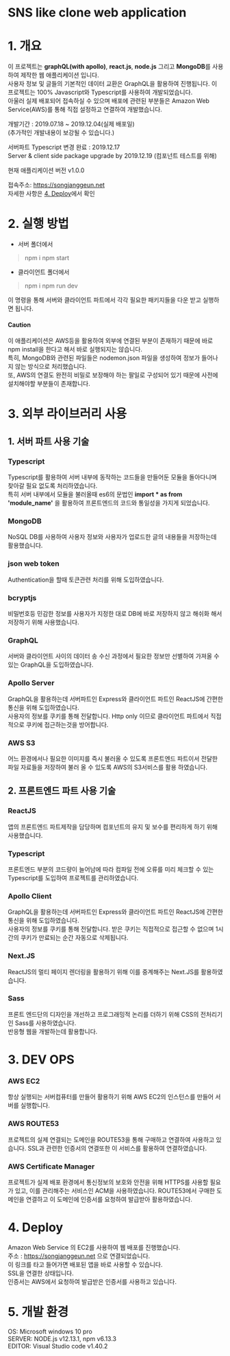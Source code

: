 # SNS like clone web application

# 1. 개요 
이 프로젝트는 **graphQL(with apollo)**, **react.js**, **node.js** 그리고 **MongoDB**를 사용하여 제작한 웹 애플리케이션 입니다.  
사용자 정보 및 글들의 기본적인 데이터 교환은 GraphQL을 활용하여 진행됩니다. 이 프로젝트는 100% Javascript와 Typescript를 사용하여 개발되었습니다.  
아울러 실제 배포되어 접속하실 수 있으며 배포에 관련된 부분들은 Amazon Web Service(AWS)를 통해 직접 설정하고 연결하여 개발했습니다.

개발기간 : 2019.07.18 ~ 2019.12.04(실제 배포일)  
(추가적인 개발내용이 보강될 수 있습니다.)  

서버파트 Typescript 변경 완료 : 2019.12.17  
Server & client side package upgrade by 2019.12.19 (컴포넌트 테스트를 위해)

현재 애플리케이션 버전 v1.0.0  

접속주소: <https://songjanggeun.net>  
자세한 사항은 [4. Deploy](#4-deploy)에서 확인
# 2. 실행 방법
- 서버 폴더에서
>npm i
>npm start

- 클라이언트 폴더에서
>npm i
>npm run dev

이 명령을 통해 서버와 클라이언트 파트에서 각각 필요한 패키지들을 다운 받고 실행하면 됩니다.  

#### Caution
이 애플리케이션은 AWS등을 활용하여 외부에 연결된 부분이 존재하기 때문에 바로 npm install을 한다고 해서 바로 실행되지는 않습니다.  
특히, MongoDB와 관련된 파일들은 nodemon.json 파일을 생성하여 정보가 들어나지 않는 방식으로 처리했습니다.  
또, AWS의 연결도 완전히 비밀로 보장해야 하는 팔일로 구성되어 있기 때문에 사전에 설치해야할 부분들이 존재합니다.  
# 3. 외부 라이브러리 사용
## 1. 서버 파트 사용 기술
### Typescript
Typescript를 활용하여 서버 내부에 동작하는 코드들을 만들어둔 모듈을 돌아다니며 찾아갈 필요 없도록 처리하였습니다.  
특히 서버 내부에서 모듈을 불러올때 es6의 문법인 **import * as from 'module_name'** 을 활용하여 프론트엔드의 코드와 통일성을 가지게 되었습니다.

### MongoDB 
NoSQL DB를 사용하여 사용자 정보와 사용자가 업로드한 글의 내용들을 저장하는데 활용했습니다. 

### json web token
Authentication을 할때 토큰관련 처리를 위해 도입하였습니다.

###  bcryptjs
비밀번호등 민감한 정보를 사용자가 지정한 대로 DB에 바로 저장하지 않고 해쉬화 해서 저장하기 위해 사용했습니다.

###  GraphQL
서버와 클라이언트 사이의 데이터 송 수신 과정에서 필요한 정보만 선별하여 가져올 수 있는 GraphQL을 도입하였습니다.

###  Apollo Server
GraphQL을 활용하는데 서버파트인 Express와 클라이언트 파트인 ReactJS에 간편한 통신을 위해 도입하였습니다.  
사용자의 정보를 쿠키를 통해 전달합니다. Http only 이므로 클라이언트 파트에서 직접적으로 쿠키에 접근하는것을 방어합니다.

###  AWS S3
어느 환경에서나 필요한 이미지를 즉시 불러올 수 있도록 프론트엔드 파트이서 전달한 파일 자료들을 저장하여 불러 올 수 있도록 AWS의 S3서비스를 활용 하였습니다.

## 2. 프론트엔드 파트 사용 기술
### ReactJS
앱의 프론트엔드 파트제작을 담당하며 컴포넌트의 유지 및 보수를 편리하게 하기 위해 사용했습니다.

### Typescript
프론트엔드 부분의 코드량이 늘어남에 따라 컴파일 전에 오류를 미리 체크할 수 있는 Typescript를 도입하여 프로젝트를 관리하였습니다.

### Apollo Client
GraphQL을 활용하는데 서버파트인 Express와 클라이언트 파트인 ReactJS에 간편한 통신을 위해 도입하였습니다.  
사용자의 정보를 쿠키를 통해 전달합니다. 받은 쿠키는 직접적으로 접근할 수 없으며 1시간의 쿠키가 만료되는 순간 자동으로 삭제됩니다.

### Next.JS
ReactJS의 멀티 페이지 렌더링을 활용하기 위해 이를 중계해주는 Next.JS를 활용하였습니다.

### Sass
프론트 엔드단의 디자인을 개선하고 프로그래밍적 논리를 더하기 위해 CSS의 전처리기인 Sass를 사용하였습니다.  
반응형 웹을 개발하는데 활용합니다.

#  3. DEV OPS
### AWS EC2
항상 실행되는 서버컴퓨터를 만들어 활용하기 위해 AWS EC2의 인스턴스를 만들어 서버를 실행합니다.

### AWS ROUTE53
프로젝트의 실제 연결되는 도메인을 ROUTE53을 통해 구매하고 연결하여 사용하고 있습니다. SSL과 관련한 인증서의 연결또한 이 서비스를 활용하여 연결하였습니다.

### AWS Certificate Manager
프로젝트가 실제 배포 환경에서 통신정보의 보호와 안전을 위해 HTTPS를 사용할 필요가 있고, 이를 관리해주는 서비스인 ACM을 사용하였습니다.  ROUTE53에서 구매한 도메인을 연결하고 이 도메인에 인증서를 요청하여 발급받아 활용하였습니다.

# 4. Deploy
Amazon Web Service 의 EC2를 사용하여 웹 배포를 진행했습니다.  
주소 : <https://songjanggeun.net> 으로 연결되었습니다.  
이 링크를 타고 들어가면 배포된 앱을 바로 사용할 수 있습니다.  
SSL을 연결한 상태입니다.  
인증서는 AWS에서 요청하여 발급받은 인증서를 사용하고 있습니다.  

# 5. 개발 환경
OS: Microsoft windows 10 pro  
SERVER: NODE.js v12.13.1, npm v6.13.3  
EDITOR: Visual Studio code v1.40.2  
